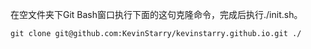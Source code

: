 在空文件夹下Git Bash窗口执行下面的这句克隆命令，完成后执行./init.sh。     
```git
git clone git@github.com:KevinStarry/kevinstarry.github.io.git ./
```
